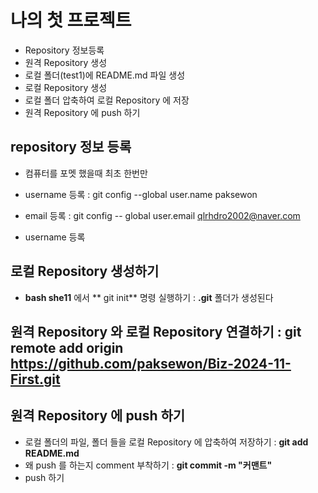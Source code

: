# 나의 첫 프로젝트
- Repository 정보등록
- 원격 Repository 생성
- 로컬 폴더(test1)에 README.md 파일 생성
- 로컬 Repository 생성
- 로컬 폴더 압축하여 로컬 Repository 에 저장
- 원격 Repository 에 push 하기

## repository 정보 등록
- 컴퓨터를 포멧 했을때 최초 한번만
- username 등록 : git config --global
user.name paksewon
- email 등록 : git config --	global
user.email qlrhdro2002@naver.com

- username 등록
## 로컬 Repository 생성하기
- **bash she11** 에서 ** git init** 명령 실행하기 : **.git** 폴더가 생성된다
## 원격 Repository 와 로컬 Repository 연결하기 : git remote add origin https://github.com/paksewon/Biz-2024-11-First.git

## 원격 Repository 에 push 하기
- 로컬 폴더의 파일, 폴더 들을 로컬 Repository 에 압축하여 저장하기 : **git add README.md**
- 왜 push 를 하는지 comment 부착하기 : **git commit -m "커맨트"**
- push 하기